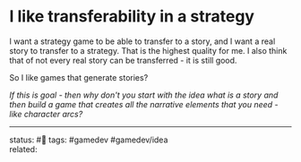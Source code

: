 # I like transferability in a strategy
I want a strategy game to be able to transfer to a story, and I want a real story to transfer to a strategy. That is the highest quality for me.
I also think that of not every real story can be transferred - it is still good.

So I like games that generate stories?

*If this is goal - then why don't you start with the idea what is a story and then build a game that creates all the narrative elements that you need - like character arcs?*

---
status: #🌱 
tags: #gamedev #gamedev/idea  
related: 